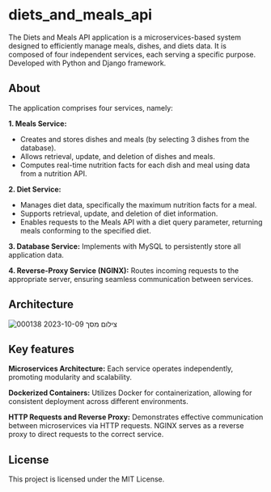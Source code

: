 # diets_and_meals_api

The Diets and Meals API application is a microservices-based system designed to efficiently manage meals, dishes, and diets data. It is composed of four independent services, each serving a specific purpose.
Developed with Python and Django framework.

## About

The application comprises four services, namely:

**1. Meals Service:** 
- Creates and stores dishes and meals (by selecting 3 dishes from the database).
- Allows retrieval, update, and deletion of dishes and meals.
- Computes real-time nutrition facts for each dish and meal using data from a nutrition API.

**2. Diet Service:**
- Manages diet data, specifically the maximum nutrition facts for a meal.
- Supports retrieval, update, and deletion of diet information.
- Enables requests to the Meals API with a diet query parameter, returning meals conforming to the specified diet.

**3. Database Service:** 
Implements with MySQL to persistently store all application data.

**4. Reverse-Proxy Service (NGINX):** 
Routes incoming requests to the appropriate server, ensuring seamless communication between services.

## Architecture
![צילום מסך 2023-10-09 000138](https://github.com/DanielBzz/diets_and_meals_api/assets/90978006/9e2d9db5-1967-4fc8-9a1a-21a1af7cea2c)


## Key features

**Microservices Architecture:** Each service operates independently, promoting modularity and scalability.

**Dockerized Containers:** Utilizes Docker for containerization, allowing for consistent deployment across different environments.

**HTTP Requests and Reverse Proxy:** Demonstrates effective communication between microservices via HTTP requests. NGINX serves as a reverse proxy to direct requests to the correct service.


## License
This project is licensed under the MIT License.

